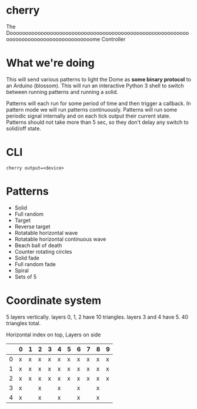 # cherry
The Doooooooooooooooooooooooooooooooooooooooooooooooooooooooooooooooooooooooooooooooooooooome Controller

# What we're doing

This will send various patterns to light the Dome as **some binary protocol** to an Arduino (blossom).
This will run an interactive Python 3 shell to switch between running patterns and running a solid.

Patterns will each run for some period of time and then trigger a callback.
In pattern mode we will run patterns continuously. Patterns will run some
periodic signal internally and on each tick output their current state.
Patterns should not take more than 5 sec, so they don't delay any switch to
solid/off state.

# CLI

```
cherry output=<device>
```

# Patterns

- Solid
- Full random
- Target
- Reverse target
- Rotatable horizontal wave
- Rotatable horizontal continuous wave
- Beach ball of death
- Counter rotating circles
- Solid fade
- Full random fade
- Spiral
- Sets of 5

# Coordinate system

5 layers vertically. layers 0, 1, 2 have 10 triangles. layers 3 and 4 have 5. 40 triangles total.

Horizontal index on top, Layers on side

|   | 0 | 1 | 2 | 3 | 4 | 5 | 6 | 7 | 8 | 9 |
|---|---|---|---|---|---|---|---|---|---|---|
| 0 | x | x | x | x | x | x | x | x | x | x |
| 1 | x | x | x | x | x | x | x | x | x | x |
| 2 | x | x | x | x | x | x | x | x | x | x |
| 3 | x |   | x |   | x |   | x |   | x |   |
| 4 | x |   | x |   | x |   | x |   | x |   |

